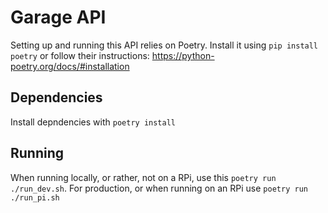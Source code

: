 # Garage API
Setting up and running this API relies on Poetry. Install it using `pip install poetry` or follow their instructions: https://python-poetry.org/docs/#installation

## Dependencies
Install depndencies with `poetry install`

## Running
When running locally, or rather, not on a RPi, use this `poetry run ./run_dev.sh`.
For production, or when running on an RPi use ``poetry run ./run_pi.sh``
